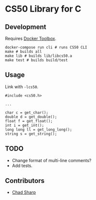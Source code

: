 # CS50 Library for C

## Development

Requires [Docker Toolbox](https://www.docker.com/products/docker-toolbox).

    docker-compose run cli # runs CS50 CLI
    make # builds all
    make lib # builds lib/libcs50.a
    make test # builds build/test

## Usage

Link with `-lcs50`.

    #include <cs50.h>

    ...

    char c = get_char();
    double d = get_double();
    float f = get_float();
    int i = get_int();
    long long ll = get_long_long();
    string s = get_string();

## TODO

*   Change format of multi-line comments?
*   Add tests.

## Contributors

*   [Chad Sharp](https://github.com/crossroads1112)
